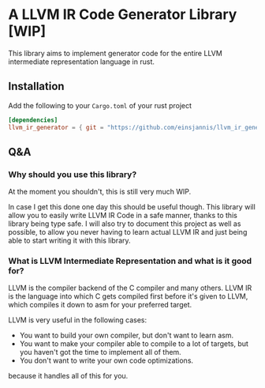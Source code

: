 # A LLVM IR Code Generator Library [WIP]

This library aims to implement generator code for the entire LLVM intermediate representation language in rust.

## Installation

Add the following to your `Cargo.toml` of your rust project
```toml
[dependencies]
llvm_ir_generator = { git = "https://github.com/einsjannis/llvm_ir_generator" }
```

## Q&A

### Why should you use this library?

At the moment you shouldn't, this is still very much WIP.

In case I get this done one day this should be useful though.
This library will allow you to easily write LLVM IR Code in a safe manner,
thanks to this library being type safe.
I will also try to document this project as well as possible,
to allow you never having to learn actual LLVM IR
and just being able to start writing it with this library.

### What is LLVM Intermediate Representation and what is it good for?

LLVM is the compiler backend of the C compiler and many others.
LLVM IR is the language into which C gets compiled first before it's given to LLVM,
which compiles it down to asm for your preferred target.

LLVM is very useful in the following cases:
 - You want to build your own compiler,
 but don't want to learn asm.
 - You want to make your compiler able to compile to a lot of targets,
 but you haven't got the time to implement all of them.
 - You don't want to write your own code optimizations.

because it handles all of this for you.
